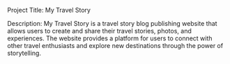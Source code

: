 Project Title: My Travel Story

Description: My Travel Story is a travel story blog publishing website that allows users to create and share their travel stories, photos, and experiences. The website provides a platform for users to connect with other travel enthusiasts and explore new destinations through the power of storytelling.
